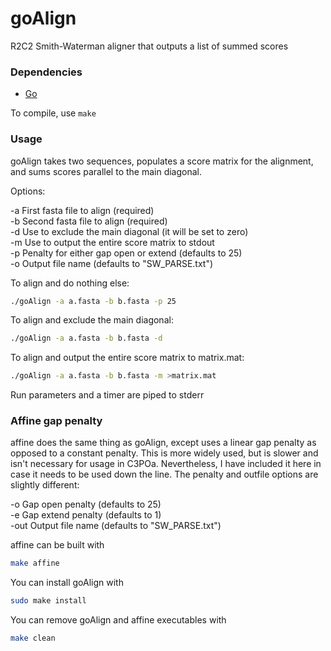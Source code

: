 # goAlign
R2C2 Smith-Waterman aligner that outputs a list of summed scores

### Dependencies ###
- [Go](https://golang.org/dl/)

To compile, use `make`

### Usage ###
goAlign takes two sequences, populates a score matrix for the alignment, and sums scores parallel to the main diagonal.

Options:

   -a	First fasta file to align (required)  
   -b	Second fasta file to align (required)  
   -d	Use to exclude the main diagonal (it will be set to zero)  
   -m	Use to output the entire score matrix to stdout  
   -p	Penalty for either gap open or extend (defaults to 25)  
   -o	Output file name (defaults to "SW_PARSE.txt")  


To align and do nothing else:
```bash
./goAlign -a a.fasta -b b.fasta -p 25
```

To align and exclude the main diagonal:
```bash
./goAlign -a a.fasta -b b.fasta -d
```

To align and output the entire score matrix to matrix.mat:
```bash
./goAlign -a a.fasta -b b.fasta -m >matrix.mat
```

Run parameters and a timer are piped to stderr

### Affine gap penalty ###
affine does the same thing as goAlign, except uses a linear gap penalty as opposed to a constant penalty. This is more widely used, but is slower and isn't necessary for usage in C3POa. Nevertheless, I have included it here in case it needs to be used down the line. The penalty and outfile options are slightly different:

  -o	Gap open penalty (defaults to 25)  
  -e	Gap extend penalty (defaults to 1)  
  -out	Output file name (defaults to "SW_PARSE.txt")  

affine can be built with
```bash
make affine
```

You can install goAlign with
```bash
sudo make install
```

You can remove goAlign and affine executables with
```bash
make clean
```
